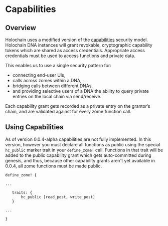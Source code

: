 # Capabilities

## Overview
Holochain uses a modified version of the [capabilities](https://en.wikipedia.org/wiki/Capability-based_security) security model.  Holochain DNA instances will grant revokable, cryptographic capability tokens which are shared as access credentials. Appropriate access credentials must be used to access functions and private data.

This enables us to use a single security pattern for:

- connecting end-user UIs,
- calls across zomes within a DNA,
- bridging calls between different DNAs,
- and providing selective users of a DNA the ability to query private entries on the local chain via send/receive.

Each capability grant gets recorded as a private entry on the grantor’s chain, and are validated against for every zome function call.

## Using Capabilities

As of version 0.0.4-alpha capabilities are not fully implemented. In this version, however you must declare all functions as public using the special `hc_public` marker trait in your `define_zome!` call.  Functions in that trait will be added to the public capability grant which gets auto-committed during genesis, and thus, because other capability grants aren't yet available in 0.0.4, all zome functions must be made public.

```
define_zome! {

...

   traits: {
       hc_public [read_post, write_post]
   }

...

}
```
